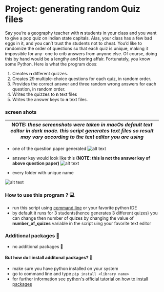 # Project: generating random Quiz files

Say you’re a geography teacher with **n** students in your class and you want to give a pop quiz on indian state capitals. Alas, your class has a few bad eggs in it, and you can’t trust the students not to cheat. You’d like to randomize the order of questions so that each quiz is unique, making it impossible for any- one to crib answers from anyone else. Of course, doing this by hand would be a lengthy and boring affair. Fortunately, you know some Python.
Here is what the program does:

1) Creates **n** different quizzes.
2) Creates 29 multiple-choice questions for each quiz, in random order.
3) Provides the correct answer and three random wrong answers for each question, in random order.
4) Writes the quizzes to **n** text files
5) Writes the answer keys to **n** text files.

### screen shots 
| **NOTE:** *these screenshots were taken in macOs default text editor in dark mode. this script generates text files so result may vary according to the text editor you are using* |
| --- |
- one of the question paper generated 
![alt text](https://github.com/Arsenic-ATG/python-automations/blob/master/Generating%20Random%20Quiz%20Files/screen%20shots/Screenshot%202020-07-16%20at%202.41.05%20PM.png)

- answer key would look like this **(NOTE: this is not the answer key of above question paper)**
![alt text](https://github.com/Arsenic-ATG/python-automations/blob/master/Generating%20Random%20Quiz%20Files/screen%20shots/Screenshot%202020-07-15%20at%201.44.34%20PM.png)

- every folder with unique name

![alt text](https://github.com/Arsenic-ATG/python-automations/blob/master/Generating%20Random%20Quiz%20Files/screen%20shots/Screenshot%202020-07-15%20at%201.45.08%20PM.png)

### How to use this program ? 💻
- run this script using [command line](https://www.cs.bu.edu/courses/cs108/guides/runpython.html) or your favorite python IDE
- by default it runs for 3 students(hence generates 3 different quizes) you can change then number of quizes by changing the value of **number_of_quizes** variable in the script uing your favorite text editor

### Additional packages 📝
- no additional packages 🙂

#### But how do I install additonal packages? 🤨
- make sure you have python installed on your system
- go to command line and type ```pip install <library name>```
- for further information see [python's official tutorial on how to install packages](https://packaging.python.org/tutorials/installing-packages/)

